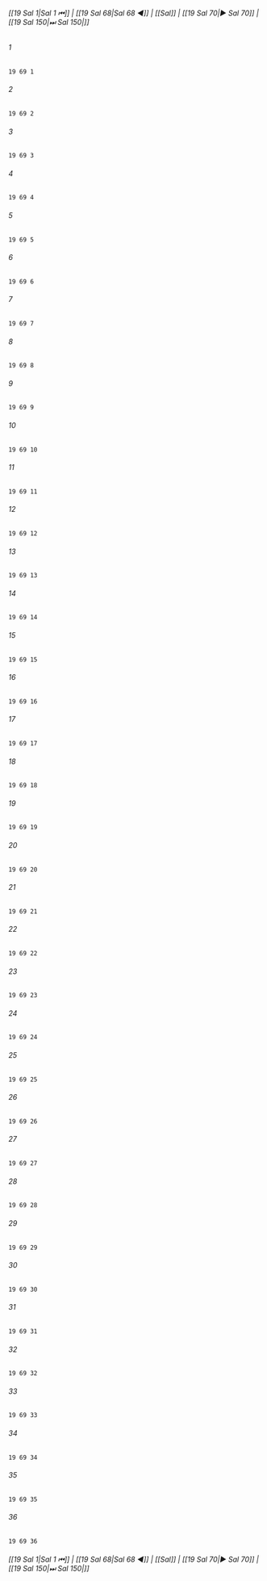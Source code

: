 
###### [[19 Sal 1|Sal 1 ⏮]] | [[19 Sal 68|Sal 68 ◀]] | [[Sal]] | [[19 Sal 70|▶ Sal 70]] | [[19 Sal 150|⏭ Sal 150|]]

###### 1
``` verse
19 69 1 
```
###### 2
``` verse
19 69 2 
```
###### 3
``` verse
19 69 3 
```
###### 4
``` verse
19 69 4 
```
###### 5
``` verse
19 69 5 
```
###### 6
``` verse
19 69 6 
```
###### 7
``` verse
19 69 7 
```
###### 8
``` verse
19 69 8 
```
###### 9
``` verse
19 69 9 
```
###### 10
``` verse
19 69 10 
```
###### 11
``` verse
19 69 11 
```
###### 12
``` verse
19 69 12 
```
###### 13
``` verse
19 69 13 
```
###### 14
``` verse
19 69 14 
```
###### 15
``` verse
19 69 15 
```
###### 16
``` verse
19 69 16 
```
###### 17
``` verse
19 69 17 
```
###### 18
``` verse
19 69 18 
```
###### 19
``` verse
19 69 19 
```
###### 20
``` verse
19 69 20 
```
###### 21
``` verse
19 69 21 
```
###### 22
``` verse
19 69 22 
```
###### 23
``` verse
19 69 23 
```
###### 24
``` verse
19 69 24 
```
###### 25
``` verse
19 69 25 
```
###### 26
``` verse
19 69 26 
```
###### 27
``` verse
19 69 27 
```
###### 28
``` verse
19 69 28 
```
###### 29
``` verse
19 69 29 
```
###### 30
``` verse
19 69 30 
```
###### 31
``` verse
19 69 31 
```
###### 32
``` verse
19 69 32 
```
###### 33
``` verse
19 69 33 
```
###### 34
``` verse
19 69 34 
```
###### 35
``` verse
19 69 35 
```
###### 36
``` verse
19 69 36 
```

###### [[19 Sal 1|Sal 1 ⏮]] | [[19 Sal 68|Sal 68 ◀]] | [[Sal]] | [[19 Sal 70|▶ Sal 70]] | [[19 Sal 150|⏭ Sal 150|]]

